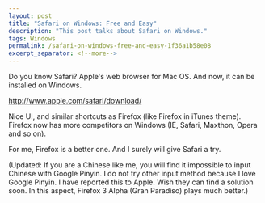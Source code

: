 ```yaml
---
layout: post
title: "Safari on Windows: Free and Easy"
description: "This post talks about Safari on Windows."
tags: Windows
permalink: /safari-on-windows-free-and-easy-1f36a1b58e08
excerpt_separator: <!--more-->
---
```


Do you know Safari? Apple's web browser for Mac OS. And now, it can be installed on Windows.

http://www.apple.com/safari/download/

Nice UI, and similar shortcuts as Firefox (like Firefox in iTunes theme). Firefox now has more competitors on Windows (IE, Safari, Maxthon, Opera and so on).

For me, Firefox is a better one. And I surely will give Safari a try.

(Updated: If you are a Chinese like me, you will find it impossible to input Chinese with Google Pinyin. I do not try other input method because I love Google Pinyin. I have reported this to Apple. Wish they can find a solution soon. In this aspect, Firefox 3 Alpha (Gran Paradiso) plays much better.)
<!--more-->